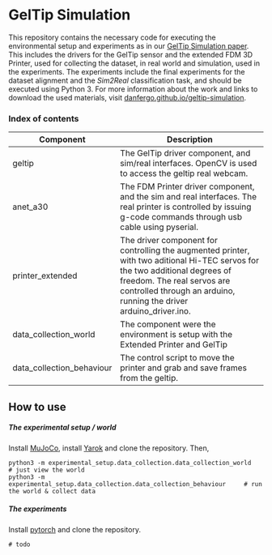 # GelTip Simulation

This repository contains the necessary code for executing the environmental setup and experiments as in our [GelTip Simulation paper](#). This includes the drivers for the GelTip sensor and the extended FDM 3D Printer, used for collecting the dataset, in real world and simulation, used in the experiments. The experiments include the final experiments for the dataset alignment and the *Sim2Real* classification task, and should be executed using Python 3. For more information about the work and links to download the used materials, visit [danfergo.github.io/geltip-simulation](https://danfergo.github.io/geltip-simulation/).

### Index of contents

| Component       | Description   |
| ------------- | ------------------|
| geltip                        | The GelTip driver component, and sim/real interfaces. OpenCV is used to access the geltip real webcam. |
| anet_a30                      | The FDM Printer driver component, and the sim and real interfaces. The real printer is controlled by issuing g-code commands through usb cable using pyserial.     |
| printer_extended              | The driver component for controlling the augmented printer, with two aditional Hi-TEC servos for the two additional degrees of freedom. The real servos are controlled through an arduino, running the driver arduino_driver.ino.  |
| data_collection_world         | The component were the environment is setup with the Extended Printer and GelTip | 
| data_collection_behaviour     | The control script to move the printer and grab and save frames from the geltip.  | 


## How to use
##### The experimental setup / world
Install [MuJoCo](https://mujoco.org/download), install [Yarok](https://pypi.org/project/yarok/) and clone the repository. Then,
```
python3 -m experimental_setup.data_collection.data_collection_world         # just view the world
python3 -m experimental_setup.data_collection.data_collection_behaviour     # run the world & collect data
```

##### The experiments
Install [pytorch](https://pytorch.org/) and clone the repository.
```
# todo 

```

